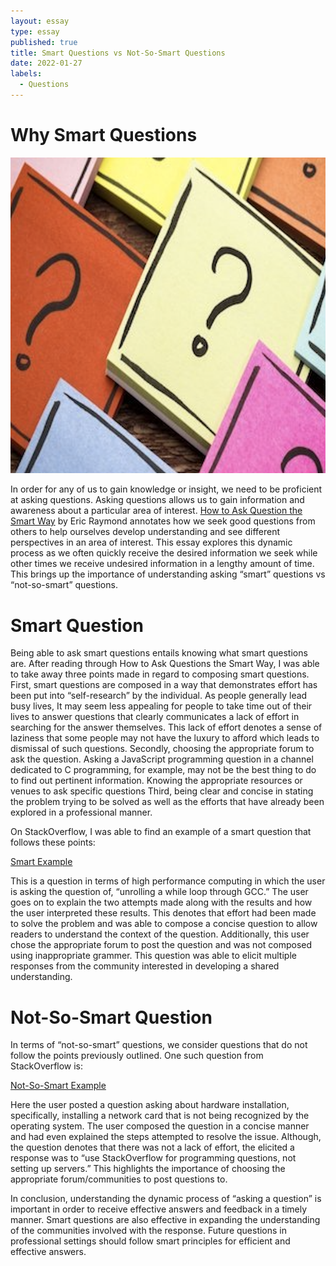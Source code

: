 ```yaml
---
layout: essay
type: essay
published: true
title: Smart Questions vs Not-So-Smart Questions
date: 2022-01-27
labels:
  - Questions
---
```


# Why Smart Questions

<img class="ui medium right floated rounded image" src="../images/questions2.png">

In order for any of us to gain knowledge or insight, we need to be proficient at asking questions.  Asking questions allows us to gain information and awareness about a particular area of interest.  [How to Ask Question the Smart Way](http://www.catb.org/esr/faqs/smart-questions.html) by Eric Raymond annotates how we seek good questions from others to help ourselves develop understanding and see different perspectives in an area of interest.  This essay explores this dynamic process as we often quickly receive the desired information we seek while other times we receive undesired information in a lengthy amount of time.  This brings up the importance of understanding asking “smart” questions vs “not-so-smart” questions.

# Smart Question

Being able to ask smart questions entails knowing what smart questions are.  After reading through How to Ask Questions the Smart Way, I was able to take away three points made in regard to composing smart questions. First, smart questions are composed in a way that demonstrates effort has been put into “self-research” by the individual.  As people generally lead busy lives, It may seem less appealing for people to take time out of their lives to answer questions that clearly communicates a lack of effort in searching for the answer themselves.  This lack of effort denotes a sense of laziness that some people may not have the luxury to afford which leads to dismissal of such questions.  Secondly, choosing the appropriate forum to ask the question.  Asking a JavaScript programming question in a channel dedicated to C programming, for example, may not be the best thing to do to find out pertinent information.  Knowing the appropriate resources or venues to ask specific questions  Third, being clear and concise in stating the problem trying to be solved as well as the efforts that have already been explored in a professional manner. 

On StackOverflow, I was able to find an example of a smart question that follows these points: 

[Smart Example](https://stackoverflow.com/questions/36110591/how-to-ask-gcc-to-completely-unroll-this-loop-i-e-peel-this-loop)    

This is a question in terms of high performance computing in which the user is asking the question of, “unrolling a while loop through GCC.”  The user goes on to explain the two attempts made along with the results and how the user interpreted these results.  This denotes that effort had been made to solve the problem and was able to compose a concise question to allow readers to understand the context of the question.  Additionally, this user chose the appropriate forum to post the question and was not composed using inappropriate grammer.  This question was able to elicit multiple responses from the community interested in developing a shared understanding.   

# Not-So-Smart Question

In terms of “not-so-smart” questions, we consider questions that do not follow the points previously outlined.  One such question from StackOverflow is: 

[Not-So-Smart Example](https://stackoverflow.com/questions/70885103/intel-network-adapter-not-recognised-during-centos-7-installation)   

Here the user posted a question asking about hardware installation, specifically, installing a network card that is not being recognized by the operating system.  The user composed the question in a concise manner and had even explained the steps attempted to resolve the issue.  Although, the question denotes that there was not a lack of effort, the elicited a response was to “use StackOverflow for programming questions, not setting up servers.”  This highlights the importance of choosing the appropriate forum/communities to post questions to.  

In conclusion, understanding the dynamic process of “asking a question” is important in order to receive effective answers and feedback in a timely manner.  Smart questions are also effective in expanding the understanding of the communities involved with the response.  Future questions in professional settings should follow smart principles for efficient and effective answers.      
